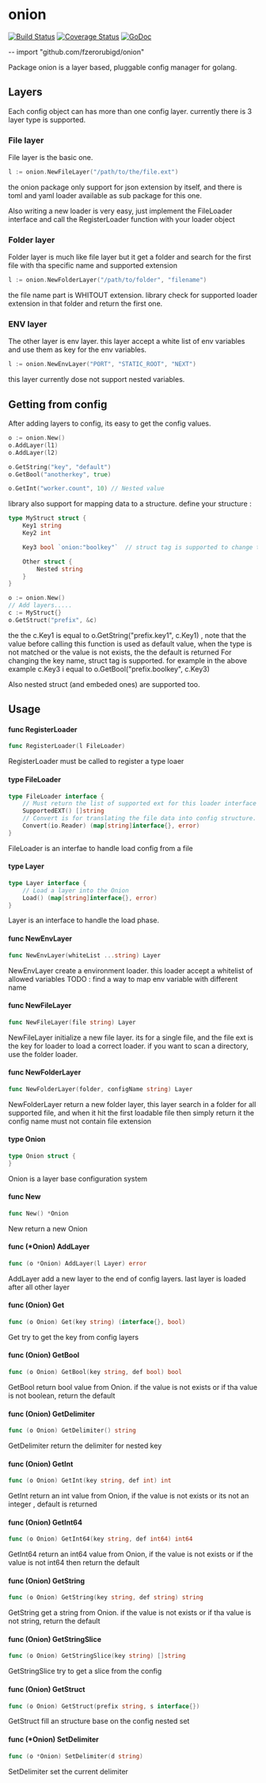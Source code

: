 # onion

[![Build Status](https://travis-ci.org/fzerorubigd/onion.svg)](https://travis-ci.org/fzerorubigd/onion)
[![Coverage Status](https://coveralls.io/repos/fzerorubigd/onion/badge.svg?branch=master&service=github)](https://coveralls.io/github/fzerorubigd/onion?branch=master)
[![GoDoc](https://godoc.org/github.com/fzerorubigd/onion?status.svg)](https://godoc.org/github.com/fzerorubigd/onion)

--
    import "github.com/fzerorubigd/onion"

Package onion is a layer based, pluggable config manager for golang.


## Layers

Each config object can has more than one config layer. currently there is 3
layer type is supported.


### File layer

File layer is the basic one.

```go
l := onion.NewFileLayer("/path/to/the/file.ext")
```

the onion package only support for json extension by itself, and there is toml
and yaml loader available as sub package for this one.

Also writing a new loader is very easy, just implement the FileLoader interface
and call the RegisterLoader function with your loader object


### Folder layer

Folder layer is much like file layer but it get a folder and search for the
first file with tha specific name and supported extension
```go
l := onion.NewFolderLayer("/path/to/folder", "filename")
```
the file name part is WHITOUT extension. library check for supported loader
extension in that folder and return the first one.


### ENV layer

The other layer is env layer. this layer accept a white list of env variables and
use them as key for the env variables.
```go
l := onion.NewEnvLayer("PORT", "STATIC_ROOT", "NEXT")
```
this layer currently dose not support nested variables.


## Getting from config

After adding layers to config, its easy to get the config values.
```go
o := onion.New()
o.AddLayer(l1)
o.AddLayer(l2)

o.GetString("key", "default")
o.GetBool("anotherkey", true)

o.GetInt("worker.count", 10) // Nested value
```
library also support for mapping data to a structure. define your structure :
```go
type MyStruct struct {
    Key1 string
    Key2 int

    Key3 bool `onion:"boolkey"`  // struct tag is supported to change the name

    Other struct {
        Nested string
    }
}

o := onion.New()
// Add layers.....
c := MyStruct{}
o.GetStruct("prefix", &c)
```
the the c.Key1 is equal to o.GetString("prefix.key1", c.Key1) , note that the
value before calling this function is used as default value, when the type is
not matched or the value is not exists, the the default is returned For changing
the key name, struct tag is supported. for example in the above example c.Key3 i
equal to o.GetBool("prefix.boolkey", c.Key3)

Also nested struct (and embeded ones) are supported too.

## Usage

#### func  RegisterLoader

```go
func RegisterLoader(l FileLoader)
```
RegisterLoader must be called to register a type loaer

#### type FileLoader

```go
type FileLoader interface {
	// Must return the list of supported ext for this loader interface
	SupportedEXT() []string
	// Convert is for translating the file data into config structure.
	Convert(io.Reader) (map[string]interface{}, error)
}
```

FileLoader is an interfae to handle load config from a file

#### type Layer

```go
type Layer interface {
	// Load a layer into the Onion
	Load() (map[string]interface{}, error)
}
```

Layer is an interface to handle the load phase.

#### func  NewEnvLayer

```go
func NewEnvLayer(whiteList ...string) Layer
```
NewEnvLayer create a environment loader. this loader accept a whitelist of
allowed variables TODO : find a way to map env variable with different name

#### func  NewFileLayer

```go
func NewFileLayer(file string) Layer
```
NewFileLayer initialize a new file layer. its for a single file, and the file
ext is the key for loader to load a correct loader. if you want to scan a
directory, use the folder loader.

#### func  NewFolderLayer

```go
func NewFolderLayer(folder, configName string) Layer
```
NewFolderLayer return a new folder layer, this layer search in a folder for all
supported file, and when it hit the first loadable file then simply return it
the config name must not contain file extension

#### type Onion

```go
type Onion struct {
}
```

Onion is a layer base configuration system

#### func  New

```go
func New() *Onion
```
New return a new Onion

#### func (*Onion) AddLayer

```go
func (o *Onion) AddLayer(l Layer) error
```
AddLayer add a new layer to the end of config layers. last layer is loaded after
all other layer

#### func (Onion) Get

```go
func (o Onion) Get(key string) (interface{}, bool)
```
Get try to get the key from config layers

#### func (Onion) GetBool

```go
func (o Onion) GetBool(key string, def bool) bool
```
GetBool return bool value from Onion. if the value is not exists or if tha value
is not boolean, return the default

#### func (Onion) GetDelimiter

```go
func (o Onion) GetDelimiter() string
```
GetDelimiter return the delimiter for nested key

#### func (Onion) GetInt

```go
func (o Onion) GetInt(key string, def int) int
```
GetInt return an int value from Onion, if the value is not exists or its not an
integer , default is returned

#### func (Onion) GetInt64

```go
func (o Onion) GetInt64(key string, def int64) int64
```
GetInt64 return an int64 value from Onion, if the value is not exists or if the
value is not int64 then return the default

#### func (Onion) GetString

```go
func (o Onion) GetString(key string, def string) string
```
GetString get a string from Onion. if the value is not exists or if tha value is
not string, return the default

#### func (Onion) GetStringSlice

```go
func (o Onion) GetStringSlice(key string) []string
```
GetStringSlice try to get a slice from the config

#### func (Onion) GetStruct

```go
func (o Onion) GetStruct(prefix string, s interface{})
```
GetStruct fill an structure base on the config nested set

#### func (*Onion) SetDelimiter

```go
func (o *Onion) SetDelimiter(d string)
```
SetDelimiter set the current delimiter
